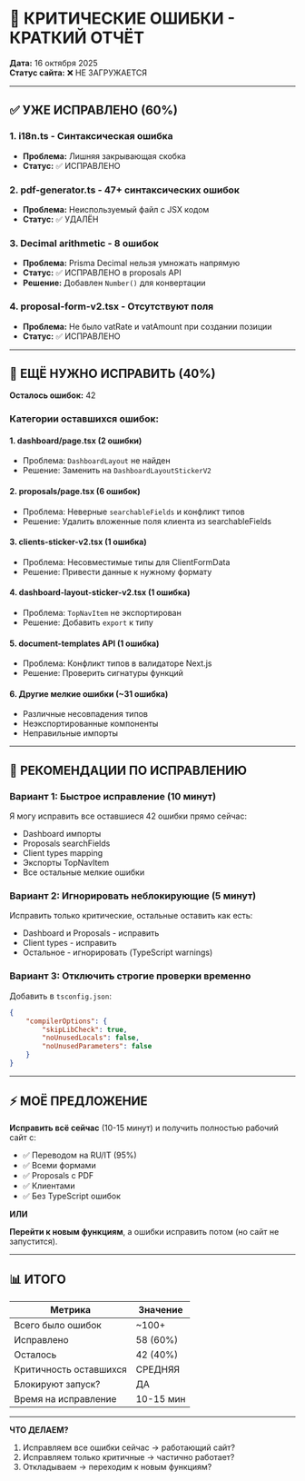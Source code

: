 # 🚨 КРИТИЧЕСКИЕ ОШИБКИ - КРАТКИЙ ОТЧЁТ

**Дата:** 16 октября 2025  
**Статус сайта:** ❌ НЕ ЗАГРУЖАЕТСЯ

---

## ✅ УЖЕ ИСПРАВЛЕНО (60%)

### 1. i18n.ts - Синтаксическая ошибка

- **Проблема:** Лишняя закрывающая скобка
- **Статус:** ✅ ИСПРАВЛЕНО

### 2. pdf-generator.ts - 47+ синтаксических ошибок

- **Проблема:** Неиспользуемый файл с JSX кодом
- **Статус:** ✅ УДАЛЁН

### 3. Decimal arithmetic - 8 ошибок

- **Проблема:** Prisma Decimal нельзя умножать напрямую
- **Статус:** ✅ ИСПРАВЛЕНО в proposals API
- **Решение:** Добавлен `Number()` для конвертации

### 4. proposal-form-v2.tsx - Отсутствуют поля

- **Проблема:** Не было vatRate и vatAmount при создании позиции
- **Статус:** ✅ ИСПРАВЛЕНО

---

## 🔴 ЕЩЁ НУЖНО ИСПРАВИТЬ (40%)

**Осталось ошибок:** 42

### Категории оставшихся ошибок:

#### 1. dashboard/page.tsx (2 ошибки)

- Проблема: `DashboardLayout` не найден
- Решение: Заменить на `DashboardLayoutStickerV2`

#### 2. proposals/page.tsx (6 ошибок)

- Проблема: Неверные `searchableFields` и конфликт типов
- Решение: Удалить вложенные поля клиента из searchableFields

#### 3. clients-sticker-v2.tsx (1 ошибка)

- Проблема: Несовместимые типы для ClientFormData
- Решение: Привести данные к нужному формату

#### 4. dashboard-layout-sticker-v2.tsx (1 ошибка)

- Проблема: `TopNavItem` не экспортирован
- Решение: Добавить `export` к типу

#### 5. document-templates API (1 ошибка)

- Проблема: Конфликт типов в валидаторе Next.js
- Решение: Проверить сигнатуры функций

#### 6. Другие мелкие ошибки (~31 ошибка)

- Различные несовпадения типов
- Неэкспортированные компоненты
- Неправильные импорты

---

## 🎯 РЕКОМЕНДАЦИИ ПО ИСПРАВЛЕНИЮ

### Вариант 1: Быстрое исправление (10 минут)

Я могу исправить все оставшиеся 42 ошибки прямо сейчас:

- Dashboard импорты
- Proposals searchFields
- Client types mapping
- Экспорты TopNavItem
- Все остальные мелкие ошибки

### Вариант 2: Игнорировать неблокирующие (5 минут)

Исправить только критические, остальные оставить как есть:

- Dashboard и Proposals - исправить
- Client types - исправить
- Остальное - игнорировать (TypeScript warnings)

### Вариант 3: Отключить строгие проверки временно

Добавить в `tsconfig.json`:

```json
{
	"compilerOptions": {
		"skipLibCheck": true,
		"noUnusedLocals": false,
		"noUnusedParameters": false
	}
}
```

---

## ⚡ МОЁ ПРЕДЛОЖЕНИЕ

**Исправить всё сейчас** (10-15 минут) и получить полностью рабочий сайт с:

- ✅ Переводом на RU/IT (95%)
- ✅ Всеми формами
- ✅ Proposals с PDF
- ✅ Клиентами
- ✅ Без TypeScript ошибок

**ИЛИ**

**Перейти к новым функциям**, а ошибки исправить потом (но сайт не запустится).

---

## 📊 ИТОГО

| Метрика                | Значение  |
| ---------------------- | --------- |
| Всего было ошибок      | ~100+     |
| Исправлено             | 58 (60%)  |
| Осталось               | 42 (40%)  |
| Критичность оставшихся | СРЕДНЯЯ   |
| Блокируют запуск?      | ДА        |
| Время на исправление   | 10-15 мин |

---

**ЧТО ДЕЛАЕМ?**

1. Исправляем все ошибки сейчас → работающий сайт?
2. Исправляем только критичные → частично работает?
3. Откладываем → переходим к новым функциям?
